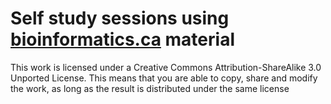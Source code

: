 # Self study sessions using [bioinformatics.ca](https://www.bioinformatic.ca/) material


This work is licensed under a Creative Commons Attribution-ShareAlike 3.0 Unported License. This means that you are able to copy, share and modify the work, as long as the result is distributed under the same license
